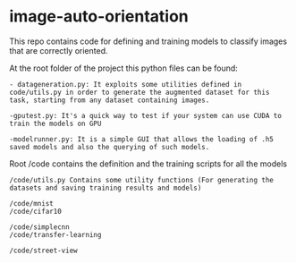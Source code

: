 # image-auto-orientation

This repo contains code for defining and training models to classify images that are correctly oriented. 

At the root folder of the project this python files can be found:

	- datageneration.py: It exploits some utilities defined in code/utils.py in order to generate the augmented dataset for this task, starting from any dataset containing images.

	-gputest.py: It's a quick way to test if your system can use CUDA to train the models on GPU

	-modelrunner.py: It is a simple GUI that allows the loading of .h5 saved models and also the querying of such models.

Root /code contains the definition and the training scripts for all the models

	/code/utils.py Contains some utility functions (For generating the datasets and saving training results and models)

	/code/mnist 
	/code/cifar10

	/code/simplecnn
	/code/transfer-learning

	/code/street-view